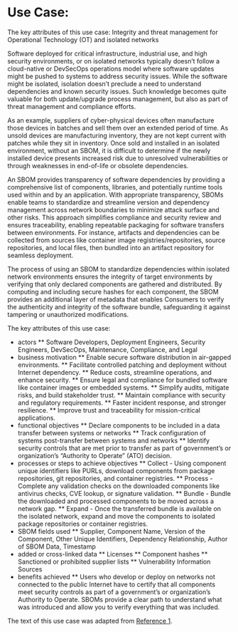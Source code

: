 # Use Case: 

The key attributes of this use case: Integrity and threat management for Operational Technology (OT) and isolated networks

Software deployed for critical infrastructure, industrial use, 
and high security environments, or on isolated networks typically doesn’t 
follow a cloud-native or DevSecOps operations model where software updates 
might be pushed to systems to address security issues. 
While the software might be isolated, isolation doesn’t preclude a need to 
understand dependencies and known security issues. 
Such knowledge becomes quite valuable for both update/upgrade 
process management, but also as part of threat management 
and compliance efforts. 

As an example, suppliers of cyber-physical devices often manufacture 
those devices in batches and sell them over an extended period of time. 
As unsold devices are manufacturing inventory, 
they are not kept current with patches while they sit in inventory. 
Once sold and installed in an isolated environment, without an SBOM, 
it is difficult to determine if the newly installed device 
presents increased risk due to unresolved vulnerabilities or 
through weaknesses in end-of-life or obsolete dependencies. 

An SBOM provides transparency of software dependencies by providing 
a comprehensive list of components, libraries, and potentially runtime tools 
used within and by  an application. 
With appropriate transparency, SBOMs enable teams to standardize and 
streamline version and dependency management across network boundaries to 
minimize attack surface and other risks. 
This approach simplifies compliance and security review and ensures 
traceability, enabling repeatable packaging for software transfers 
between environments. 
For instance, artifacts and dependencies can be collected from sources like 
container image registries/repositories, source repositories, and local 
files, then bundled into an artifact repository for seamless deployment.

The process of using an SBOM to standardize dependencies within isolated 
network environments ensures the integrity of target environments by 
verifying that only declared components are gathered and distributed. 
By computing and including secure hashes for each component, the SBOM 
provides an additional layer of metadata that enables Consumers to verify 
the authenticity and integrity of the software bundle, safeguarding it 
against tampering or unauthorized modifications.

The key attributes of this use case:

* actors
** Software Developers, Deployment Engineers, Security Engineers, DevSecOps, Maintenance, Compliance, and Legal
* business motivation
** Enable secure software distribution in air-gapped environments.
** Facilitate controlled patching and deployment without Internet dependency.
** Reduce costs, streamline operations, and enhance security.
** Ensure legal and compliance for bundled software like container images or embedded systems.
** Simplify audits, mitigate risks, and build stakeholder trust.
** Maintain compliance with security and regulatory requirements.
** Faster incident response, and stronger resilience. 
** Improve trust and traceability for mission-critical applications.
* functional objectives
** Declare components to be included in a data transfer between systems or networks
** Track configuration of systems post-transfer between systems and networks
** Identify security controls that are met prior to transfer as part of government’s or organization’s “Authority to Operate” (ATO) decision.
* processes or steps to achieve objectives
** Collect - Using component unique identifiers like PURLs, download components from package repositories, git repositories, and container registries.
** Process - Complete any validation checks on the downloaded components like antivirus checks, CVE lookup, or signature validation.
** Bundle - Bundle the downloaded and processed components to be moved across a network gap.
** Expand - Once the transferred bundle is available on the isolated network, expand and move the components to isolated package repositories or container registries.
* SBOM fields used
** Supplier, Component Name, Version of the Component,
Other Unique Identifiers, Dependency Relationship, Author of
SBOM Data, Timestamp
* added or cross-linked data
** Licenses
** Component hashes
** Sanctioned or prohibited supplier lists 
** Vulnerability Information Sources
* benefits achieved
** Users who develop or deploy on networks not connected to the public Internet have to certify that all components meet security controls as part of a government’s or organization’s Authority to Operate. SBOMs provide a clear path to understand what was introduced and allow you to verify everything that was included.


The text of this use case was adapted from [Reference 1](./README.md#references).
